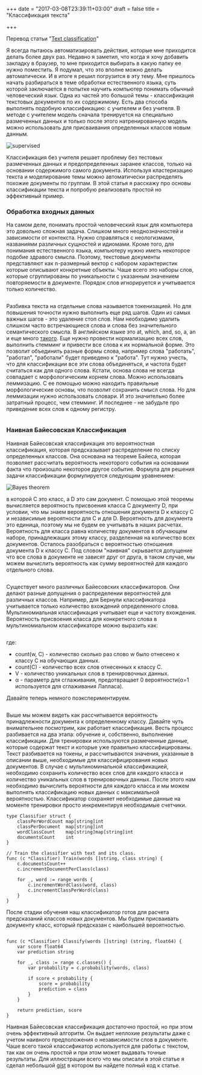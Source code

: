 +++
date = "2017-03-08T23:39:11+03:00"
draft = false
title = "Классификация текста"

+++

<p>Перевод статьи "<a href="http://wojteklu.com/post/text_classification/">Text classification</a>"</p>

<p>Я всегда пытаюсь автоматизировать действия, которые мне приходится делать более двух раз. Недавно я заметил, что когда я хочу добавить закладку в браузер, то мне приходится выбирать в какую папку ее нужно поместить. Я подумал, что это вполне можно делать автоматически. И в итоге я решил погрузится в эту тему. Мне пришлось начать разбираться в теме обработки естественного языка, суть которой заключается в попытке научить компьютер понимать обычный человеческий язык. Одна из частей это большой темы - классификация текстовых документов по их содержимому. Есть два способа выполнять подобную классификацию: с учителем и без учителя. В методе с учителем модель сначала тренируется на специально размеченных данных и только после этого натренированную модель можно использовать для присваивания определенных классов новым данным.</p>

<p><img src="http://wojteklu.com/images/diagram_supervised@2x.png" alt="supervised" /></p>

<p>Классификация без учителя решает проблему без тестовых размеченных данных и предопределенных заранее классов, только на основании содержимого самого документа. Используя кластеризацию текста и моделирование темы можно автоматически распределять похожие документы по группам. В этой статья я расскажу про основы классификации текста и попробую реализовать простой но эффективный пример.</p>

<h3>Обработка входных данных</h3>

<p>На самом деле, понимать простой человеческий язык для компьютера это довольно сложная задача. Слишком много неоднозначностей и зависимости от контекста. Нужно справляться с неологизмами, названиями различных сущностей и идиомами. Кроме того, для понимания естественного языка, компьютеру нужно иметь некоторое подобие здравого смысла. Поэтому, текстовые документы представляют как n-размерный вектор с набором характеристик которые описывают конкретные объекты. Чаше всего это наборы слов, которые сгруппированы по уникальности с указанным значением повторяемости в документе. Порядок слов игнорируется и учитывается только количество.</p>

<p><img src="http://wojteklu.com/images/bag_of_words@2x.png" alt="" /></p>

<p>Разбивка текста на отдельные слова называется токенизацией. Но для повышения точности нужно выполнить еще ряд шагов. Один из самых важных шагов - это удаление стоп слов. Нам необходимо удалить слишком часто встречающиеся слова и слова без значительного семантического смысла. В английском языке это at, which, and, so, a, an и еще много <a href="http://www.ranks.nl/stopwords">такого</a>. Еще нужно провести нормализацию всех слов, выполнить стемминг и привести все слова к их нормальной форме. Это позволит объединить разные формы слова, например слова "работать", "работал", "работали" будет приведено к "работа". Тут нужно учесть, что для классификации все эти слова объединяться, и частота будет считаться как для одного слова. Кстати, основа слова не всегда совпадает с морфологическим корнем слова. Можно использовать леммизацию. С ее помощью можно находить правильные морфологические основы, что позволит сохранить смысл слова. Но для леммизации нужно использовать словари. И это значительно более затратный процесс, чем стемминг. И последнее - не забудьте про приведение всех слов к одному регистру.</p>

<p><img src="http://wojteklu.com/images/preprocessing_text@2x.png" alt="" /></p>

<h3>Наивная Байесовская Классификация</h3>

<p>Наивная Байесовская классификация это вероятностная классификация, которая предсказывает распределение по списку определенных классов. Она основана на теореме Байеса, которая позволяет рассчитать вероятность некоторого события на основании факта что произошло некоторое другое событие. Формула для решения задачи классификации формулируется следующим уравнением:</p>

<p><img src="http://wojteklu.com/images/bayes_theorem@2x.png" alt="Bayes theorem" /></p>

<p>в которой C это класс, а D это сам документ. С помощью этой теоремы вычисляется вероятность присвоения класса C документу D, при условии, что мы знаем вероятность отношения документа D к классу С и независимые вероятности для C и для D. Вероятность для документа это единица, поэтому мы не будем ее учитывать в наших расчетах. Вероятность для класса равна количеству документов в обучающем наборе, принадлежащих этому классу, разделенная на количество всех документов. Осталось разобраться с вероятностью отношения документа D к классу C. Под словом "наивная" скрывается допущение что все слова в документе не зависят друг от друга, в таком случае, мы можем вычислить вероятность как сумму вероятностей для каждого отдельного слова.</p>

<p><img src="http://wojteklu.com/images/bayes_theorem2@2x.png" alt="" /></p>

<p>Существует много различных Байесовских классификаторов. Они делают разные допущения о распределении вероятностей для различных классов. Например, для Бернули классификатора учитывается только количество вхождений определенного слова. Мультиномиальная классификация учитывает еще и частоту вхождения. Вероятность присвоения класса для конкретного слова в мультиномиальном классификаторе можно выразить как:</p>

<p><img src="http://wojteklu.com/images/conditional_probability@2x.png" alt="" /></p>

<p>где:</p>

<ul>
<li>count(w, C) - количество сколько раз слово w было отнесено к классу C на обучающих данных.</li>
<li>count(C) - количество всех слов отнесенных к классу C.</li>
<li>V - количество уникальных слов в тренировочных данных.</li>
<li>α - параметр для сглаживания, предотвращает 0 вероятности(α=1 используется для сглаживания Лапласа).</li>
</ul>

<p>Давайте теперь немного поэкспериментируем.</p>

<p><img src="http://wojteklu.com/images/bayes_example@2x.png" alt="" /></p>

<p>Выше мы можем видеть как рассчитывается вероятность принадлежности документа к определенному классу. Давайте чуть внимательнее посмотрим, как работает классификация. Весть процесс разбивается на два этапа: обучение и, собственно, выполнение классификации. Для тренировки используются размеченные данные, которые содержат текст и которые уже правильно классифицированы. Текст разбивается на токены, и рассчитываются значения, указанные в описании выше, необходимые для классифицирования новых документов. В случае с мультиноминальной классификацией, необходимо сохранить количество всех слов для каждого класса и количество уникальных слов в тренировочных данных. После этого нам необходимо вычислить вероятности для каждого класса и мы можем выполнять классификацию новых данных с максимальной вероятностью. Классификатор сохраняет необходимые данные на моменте тренировки просто инкрементируя необходимые счетчики.</p>

<pre><code>type Classifier struct {
    classPerWordCount map[string]int
    classPerDocument  map[string]int
    wordClassCount    map[string]map[string]int
    documentsCount    int
}

// Train the classifier with text and its class.
func (c *Classifier) Train(words []string, class string) {
    c.documentsCount++
    c.incrementDocumentPerClass(class)

    for _, word := range words {
        c.incrementWordClass(word, class)
        c.incrementClassPerWord(class)
    }
}
</code></pre>

<p>После стадии обучения наш классификатор готов для расчета предсказаний классов новых документов. Мы будем присваивать документу класс, который предсказан с наибольшей вероятностью.</p>

<pre><code><br />func (c *Classifier) Classify(words []string) (string, float64) {
    var score float64
    var prediction string

    for _, class := range c.classes() {
        var probability = c.probability(words, class)

        if score &lt; probability {
            score = probability
            prediction = class
        }
    }

    return prediction, score
}
</code></pre>

<p>Наивная Байесовская классификация достаточно простой, но при этом очень эффективный алгоритм. Он выдает неплохие результаты даже с учетом наивного предположения о независимости слов в документе. Чаше всего такой классификатор используется для работы с текстом, так как он очень простой и при этом может выдавать точные результаты. Для иллюстрации всего что мы описали в этой статье я сделал небольшой <a href="https://gist.github.com/wojteklu/d19456a77e25dfa65b588793cbf628aa">gist</a> в котором вы найдете полный код к статье.</p>
